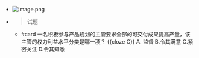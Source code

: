 - ![image.png](../assets/image_1748227020071_0.png)
- > 试题
	- #card 一名积极参与产品规划的主管要求全部的可交付成果提高产量，该主管的权力利益水平分类是哪一项？ {{cloze C}}
	  A. 监督
	  B.令其满意
	  C.紧密关注
	  D.令其知悉